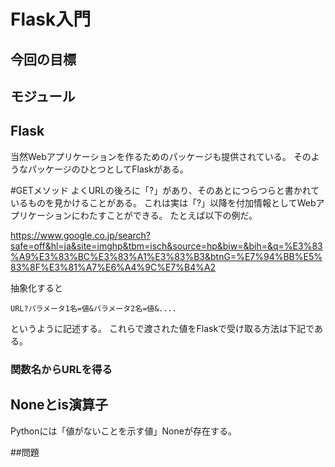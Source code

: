 # Flask入門

## 今回の目標

## モジュール

## Flask
当然Webアプリケーションを作るためのパッケージも提供されている。
そのようなパッケージのひとつとしてFlaskがある。


#GETメソッド
よくURLの後ろに「?」があり、そのあとにつらつらと書かれているものを見かけることがある。
これは実は「?」以降を付加情報としてWebアプリケーションにわたすことができる。
たとえば以下の例だ。

https://www.google.co.jp/search?safe=off&hl=ja&site=imghp&tbm=isch&source=hp&biw=&bih=&q=%E3%83%A9%E3%83%BC%E3%83%A1%E3%83%B3&btnG=%E7%94%BB%E5%83%8F%E3%81%A7%E6%A4%9C%E7%B4%A2

抽象化すると

```
URL?パラメータ1名=値&パラメータ2名=値&....
```
というように記述する。
これらで渡された値をFlaskで受け取る方法は下記である。


### 関数名からURLを得る


## Noneとis演算子
Pythonには「値がないことを示す値」Noneが存在する。


##問題
